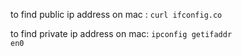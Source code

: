 to find public ip address on mac :
<code>curl ifconfig.co</code>


to find private ip address on mac:
<code>ipconfig getifaddr en0</code>